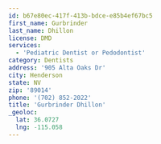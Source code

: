 ```yaml
---
id: b67e80ec-417f-413b-bdce-e85b4ef67bc5
first_name: Gurbrinder
last_name: Dhillon
license: DMD
services:
  - 'Pediatric Dentist or Pedodontist'
category: Dentists
address: '905 Alta Oaks Dr'
city: Henderson
state: NV
zip: '89014'
phone: '(702) 852-2022'
title: 'Gurbrinder Dhillon'
_geoloc:
  lat: 36.0727
  lng: -115.058
---
```

